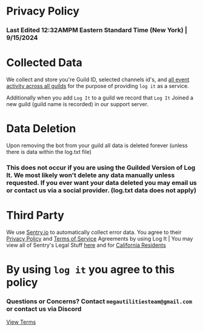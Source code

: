 # Privacy Policy
### Last Edited 12:32AMPM Eastern Standard Time (New York) | 9/15/2024

# Collected Data
We collect and store you're Guild ID, selected channels id's, and [all event activity across all guilds](transparency.md) for the purpose of providing `log it` as a service.

Additionally when you add `Log It` to a guild we record that `Log It` Joined a new guild (guild name is recorded) in our support server.

# Data Deletion
Upon removing the bot from your guild all data is deleted forever (unless there is data within the log.txt file)

### This does not occur if you are using the Guilded Version of Log It. We most likely won't delete any data manually unless requested. If you ever want your data deleted you may email us or contact us via a social provider. (log.txt data does not apply)

# Third Party
We use [Sentry.io](https://sentry.io) to automatically collect error data. You agree to their [Privacy Policy](https://sentry.io/privacy) and [Terms of Service](https://sentry.io/terms) Agreements by using Log It | You may view all of Sentry's Legal Stuff [here](https://sentry.io/legal/) and for [California Residents](https://sentry.io/trust/privacy/california/)

# By using `log it` you agree to this policy

### Questions or Concerns? Contact `megautilitiesteam@gmail.com` or contact us via Discord

[View Terms](terms.md)
